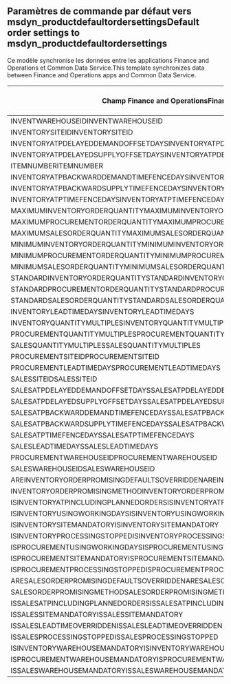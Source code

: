## <a name="default-order-settings-to-msdyn_productdefaultordersettings"></a><span data-ttu-id="b2f2c-101">Paramètres de commande par défaut vers msdyn_productdefaultordersettings</span><span class="sxs-lookup"><span data-stu-id="b2f2c-101">Default order settings to msdyn_productdefaultordersettings</span></span>

<span data-ttu-id="b2f2c-102">Ce modèle synchronise les données entre les applications Finance and Operations et Common Data Service.</span><span class="sxs-lookup"><span data-stu-id="b2f2c-102">This template synchronizes data between Finance and Operations apps and Common Data Service.</span></span>

<span data-ttu-id="b2f2c-103">Champ Finance and Operations</span><span class="sxs-lookup"><span data-stu-id="b2f2c-103">Finance and Operations field</span></span> | <span data-ttu-id="b2f2c-104">Type de mappage</span><span class="sxs-lookup"><span data-stu-id="b2f2c-104">Map type</span></span> | <span data-ttu-id="b2f2c-105">Autre champ Dynamics 365</span><span class="sxs-lookup"><span data-stu-id="b2f2c-105">Other Dynamics 365 field</span></span> | <span data-ttu-id="b2f2c-106">Valeur par défaut</span><span class="sxs-lookup"><span data-stu-id="b2f2c-106">Default value</span></span>
---|---|---|---
<span data-ttu-id="b2f2c-107">INVENTWAREHOUSEID</span><span class="sxs-lookup"><span data-stu-id="b2f2c-107">INVENTWAREHOUSEID</span></span> | = | <span data-ttu-id="b2f2c-108">msdyn_inventorywarehouse.msdyn_warehouseidentifier</span><span class="sxs-lookup"><span data-stu-id="b2f2c-108">msdyn_inventorywarehouse.msdyn_warehouseidentifier</span></span> | 
<span data-ttu-id="b2f2c-109">INVENTORYSITEID</span><span class="sxs-lookup"><span data-stu-id="b2f2c-109">INVENTORYSITEID</span></span> | = | <span data-ttu-id="b2f2c-110">msdyn_inventorysite.msdyn_siteid</span><span class="sxs-lookup"><span data-stu-id="b2f2c-110">msdyn_inventorysite.msdyn_siteid</span></span> | 
<span data-ttu-id="b2f2c-111">INVENTORYATPDELAYEDDEMANDOFFSETDAYS</span><span class="sxs-lookup"><span data-stu-id="b2f2c-111">INVENTORYATPDELAYEDDEMANDOFFSETDAYS</span></span> | = | <span data-ttu-id="b2f2c-112">msdyn_inventoryatpdelayeddemandoffsetdays</span><span class="sxs-lookup"><span data-stu-id="b2f2c-112">msdyn_inventoryatpdelayeddemandoffsetdays</span></span> | 
<span data-ttu-id="b2f2c-113">INVENTORYATPDELAYEDSUPPLYOFFSETDAYS</span><span class="sxs-lookup"><span data-stu-id="b2f2c-113">INVENTORYATPDELAYEDSUPPLYOFFSETDAYS</span></span> | = | <span data-ttu-id="b2f2c-114">msdyn_inventoryatpdelayedsupplyoffsetdays</span><span class="sxs-lookup"><span data-stu-id="b2f2c-114">msdyn_inventoryatpdelayedsupplyoffsetdays</span></span> | 
<span data-ttu-id="b2f2c-115">ITEMNUMBER</span><span class="sxs-lookup"><span data-stu-id="b2f2c-115">ITEMNUMBER</span></span> | = | <span data-ttu-id="b2f2c-116">msdyn_itemnumber.msdyn_itemnumber</span><span class="sxs-lookup"><span data-stu-id="b2f2c-116">msdyn_itemnumber.msdyn_itemnumber</span></span> | 
<span data-ttu-id="b2f2c-117">INVENTORYATPBACKWARDDEMANDTIMEFENCEDAYS</span><span class="sxs-lookup"><span data-stu-id="b2f2c-117">INVENTORYATPBACKWARDDEMANDTIMEFENCEDAYS</span></span> | = | <span data-ttu-id="b2f2c-118">msdyn_inventoryatpbackwarddemandtimefencedays</span><span class="sxs-lookup"><span data-stu-id="b2f2c-118">msdyn_inventoryatpbackwarddemandtimefencedays</span></span> | 
<span data-ttu-id="b2f2c-119">INVENTORYATPBACKWARDSUPPLYTIMEFENCEDAYS</span><span class="sxs-lookup"><span data-stu-id="b2f2c-119">INVENTORYATPBACKWARDSUPPLYTIMEFENCEDAYS</span></span> | = | <span data-ttu-id="b2f2c-120">msdyn_inventoryatpbackwardsupplytimefencedays</span><span class="sxs-lookup"><span data-stu-id="b2f2c-120">msdyn_inventoryatpbackwardsupplytimefencedays</span></span> | 
<span data-ttu-id="b2f2c-121">INVENTORYATPTIMEFENCEDAYS</span><span class="sxs-lookup"><span data-stu-id="b2f2c-121">INVENTORYATPTIMEFENCEDAYS</span></span> | = | <span data-ttu-id="b2f2c-122">msdyn_inventoryatptimefencedays</span><span class="sxs-lookup"><span data-stu-id="b2f2c-122">msdyn_inventoryatptimefencedays</span></span> | 
<span data-ttu-id="b2f2c-123">MAXIMUMINVENTORYORDERQUANTITY</span><span class="sxs-lookup"><span data-stu-id="b2f2c-123">MAXIMUMINVENTORYORDERQUANTITY</span></span> | = | <span data-ttu-id="b2f2c-124">msdyn_maximuminventoryorderquantity</span><span class="sxs-lookup"><span data-stu-id="b2f2c-124">msdyn_maximuminventoryorderquantity</span></span> | 
<span data-ttu-id="b2f2c-125">MAXIMUMPROCUREMENTORDERQUANTITY</span><span class="sxs-lookup"><span data-stu-id="b2f2c-125">MAXIMUMPROCUREMENTORDERQUANTITY</span></span> | = | <span data-ttu-id="b2f2c-126">msdyn_maximumprocurementorderquantity</span><span class="sxs-lookup"><span data-stu-id="b2f2c-126">msdyn_maximumprocurementorderquantity</span></span> | 
<span data-ttu-id="b2f2c-127">MAXIMUMSALESORDERQUANTITY</span><span class="sxs-lookup"><span data-stu-id="b2f2c-127">MAXIMUMSALESORDERQUANTITY</span></span> | = | <span data-ttu-id="b2f2c-128">msdyn_maximumsalesorderquantity</span><span class="sxs-lookup"><span data-stu-id="b2f2c-128">msdyn_maximumsalesorderquantity</span></span> | 
<span data-ttu-id="b2f2c-129">MINIMUMINVENTORYORDERQUANTITY</span><span class="sxs-lookup"><span data-stu-id="b2f2c-129">MINIMUMINVENTORYORDERQUANTITY</span></span> | = | <span data-ttu-id="b2f2c-130">msdyn_minimuminventoryorderquantity</span><span class="sxs-lookup"><span data-stu-id="b2f2c-130">msdyn_minimuminventoryorderquantity</span></span> | 
<span data-ttu-id="b2f2c-131">MINIMUMPROCUREMENTORDERQUANTITY</span><span class="sxs-lookup"><span data-stu-id="b2f2c-131">MINIMUMPROCUREMENTORDERQUANTITY</span></span> | = | <span data-ttu-id="b2f2c-132">msdyn_minimumprocurementorderquantity</span><span class="sxs-lookup"><span data-stu-id="b2f2c-132">msdyn_minimumprocurementorderquantity</span></span> | 
<span data-ttu-id="b2f2c-133">MINIMUMSALESORDERQUANTITY</span><span class="sxs-lookup"><span data-stu-id="b2f2c-133">MINIMUMSALESORDERQUANTITY</span></span> | = | <span data-ttu-id="b2f2c-134">msdyn_minimumsalesorderquantity</span><span class="sxs-lookup"><span data-stu-id="b2f2c-134">msdyn_minimumsalesorderquantity</span></span> | 
<span data-ttu-id="b2f2c-135">STANDARDINVENTORYORDERQUANTITY</span><span class="sxs-lookup"><span data-stu-id="b2f2c-135">STANDARDINVENTORYORDERQUANTITY</span></span> | = | <span data-ttu-id="b2f2c-136">msdyn_standardinventoryorderquantity</span><span class="sxs-lookup"><span data-stu-id="b2f2c-136">msdyn_standardinventoryorderquantity</span></span> | 
<span data-ttu-id="b2f2c-137">STANDARDPROCUREMENTORDERQUANTITY</span><span class="sxs-lookup"><span data-stu-id="b2f2c-137">STANDARDPROCUREMENTORDERQUANTITY</span></span> | = | <span data-ttu-id="b2f2c-138">msdyn_standardprocurementorderquantity</span><span class="sxs-lookup"><span data-stu-id="b2f2c-138">msdyn_standardprocurementorderquantity</span></span> | 
<span data-ttu-id="b2f2c-139">STANDARDSALESORDERQUANTITY</span><span class="sxs-lookup"><span data-stu-id="b2f2c-139">STANDARDSALESORDERQUANTITY</span></span> | = | <span data-ttu-id="b2f2c-140">msdyn_standardsalesorderquantity</span><span class="sxs-lookup"><span data-stu-id="b2f2c-140">msdyn_standardsalesorderquantity</span></span> | 
<span data-ttu-id="b2f2c-141">INVENTORYLEADTIMEDAYS</span><span class="sxs-lookup"><span data-stu-id="b2f2c-141">INVENTORYLEADTIMEDAYS</span></span> | = | <span data-ttu-id="b2f2c-142">msdyn_inventoryleadtimedays</span><span class="sxs-lookup"><span data-stu-id="b2f2c-142">msdyn_inventoryleadtimedays</span></span> | 
<span data-ttu-id="b2f2c-143">INVENTORYQUANTITYMULTIPLES</span><span class="sxs-lookup"><span data-stu-id="b2f2c-143">INVENTORYQUANTITYMULTIPLES</span></span> | = | <span data-ttu-id="b2f2c-144">msdyn_inventoryquantitymultiples</span><span class="sxs-lookup"><span data-stu-id="b2f2c-144">msdyn_inventoryquantitymultiples</span></span> | 
<span data-ttu-id="b2f2c-145">PROCUREMENTQUANTITYMULTIPLES</span><span class="sxs-lookup"><span data-stu-id="b2f2c-145">PROCUREMENTQUANTITYMULTIPLES</span></span> | = | <span data-ttu-id="b2f2c-146">msdyn_procurementquantitymultiples</span><span class="sxs-lookup"><span data-stu-id="b2f2c-146">msdyn_procurementquantitymultiples</span></span> | 
<span data-ttu-id="b2f2c-147">SALESQUANTITYMULTIPLES</span><span class="sxs-lookup"><span data-stu-id="b2f2c-147">SALESQUANTITYMULTIPLES</span></span> | = | <span data-ttu-id="b2f2c-148">msdyn_salesquantitymultiples</span><span class="sxs-lookup"><span data-stu-id="b2f2c-148">msdyn_salesquantitymultiples</span></span> | 
<span data-ttu-id="b2f2c-149">PROCUREMENTSITEID</span><span class="sxs-lookup"><span data-stu-id="b2f2c-149">PROCUREMENTSITEID</span></span> | = | <span data-ttu-id="b2f2c-150">msdyn_procurementsite.msdyn_siteid</span><span class="sxs-lookup"><span data-stu-id="b2f2c-150">msdyn_procurementsite.msdyn_siteid</span></span> | 
<span data-ttu-id="b2f2c-151">PROCUREMENTLEADTIMEDAYS</span><span class="sxs-lookup"><span data-stu-id="b2f2c-151">PROCUREMENTLEADTIMEDAYS</span></span> | = | <span data-ttu-id="b2f2c-152">msdyn_procurementleadtimedays</span><span class="sxs-lookup"><span data-stu-id="b2f2c-152">msdyn_procurementleadtimedays</span></span> | 
<span data-ttu-id="b2f2c-153">SALESSITEID</span><span class="sxs-lookup"><span data-stu-id="b2f2c-153">SALESSITEID</span></span> | = | <span data-ttu-id="b2f2c-154">msdyn_salessite.msdyn_siteid</span><span class="sxs-lookup"><span data-stu-id="b2f2c-154">msdyn_salessite.msdyn_siteid</span></span> | 
<span data-ttu-id="b2f2c-155">SALESATPDELAYEDDEMANDOFFSETDAYS</span><span class="sxs-lookup"><span data-stu-id="b2f2c-155">SALESATPDELAYEDDEMANDOFFSETDAYS</span></span> | = | <span data-ttu-id="b2f2c-156">msdyn_salesatpdelayeddemandoffsetdays</span><span class="sxs-lookup"><span data-stu-id="b2f2c-156">msdyn_salesatpdelayeddemandoffsetdays</span></span> | 
<span data-ttu-id="b2f2c-157">SALESATPDELAYEDSUPPLYOFFSETDAYS</span><span class="sxs-lookup"><span data-stu-id="b2f2c-157">SALESATPDELAYEDSUPPLYOFFSETDAYS</span></span> | = | <span data-ttu-id="b2f2c-158">msdyn_salesatpdelayedsupplyoffsetdays</span><span class="sxs-lookup"><span data-stu-id="b2f2c-158">msdyn_salesatpdelayedsupplyoffsetdays</span></span> | 
<span data-ttu-id="b2f2c-159">SALESATPBACKWARDDEMANDTIMEFENCEDAYS</span><span class="sxs-lookup"><span data-stu-id="b2f2c-159">SALESATPBACKWARDDEMANDTIMEFENCEDAYS</span></span> | = | <span data-ttu-id="b2f2c-160">msdyn_salesatpbackwarddemandtimefencedays</span><span class="sxs-lookup"><span data-stu-id="b2f2c-160">msdyn_salesatpbackwarddemandtimefencedays</span></span> | 
<span data-ttu-id="b2f2c-161">SALESATPBACKWARDSUPPLYTIMEFENCEDAYS</span><span class="sxs-lookup"><span data-stu-id="b2f2c-161">SALESATPBACKWARDSUPPLYTIMEFENCEDAYS</span></span> | = | <span data-ttu-id="b2f2c-162">msdyn_salesatpbackwardsupplytimefencedays</span><span class="sxs-lookup"><span data-stu-id="b2f2c-162">msdyn_salesatpbackwardsupplytimefencedays</span></span> | 
<span data-ttu-id="b2f2c-163">SALESATPTIMEFENCEDAYS</span><span class="sxs-lookup"><span data-stu-id="b2f2c-163">SALESATPTIMEFENCEDAYS</span></span> | = | <span data-ttu-id="b2f2c-164">msdyn_salesatptimefencedays</span><span class="sxs-lookup"><span data-stu-id="b2f2c-164">msdyn_salesatptimefencedays</span></span> | 
<span data-ttu-id="b2f2c-165">SALESLEADTIMEDAYS</span><span class="sxs-lookup"><span data-stu-id="b2f2c-165">SALESLEADTIMEDAYS</span></span> | = | <span data-ttu-id="b2f2c-166">msdyn_salesleadtimedays</span><span class="sxs-lookup"><span data-stu-id="b2f2c-166">msdyn_salesleadtimedays</span></span> | 
<span data-ttu-id="b2f2c-167">PROCUREMENTWAREHOUSEID</span><span class="sxs-lookup"><span data-stu-id="b2f2c-167">PROCUREMENTWAREHOUSEID</span></span> | = | <span data-ttu-id="b2f2c-168">msdyn_procurementwarehouse.msdyn_warehouseidentifier</span><span class="sxs-lookup"><span data-stu-id="b2f2c-168">msdyn_procurementwarehouse.msdyn_warehouseidentifier</span></span> | 
<span data-ttu-id="b2f2c-169">SALESWAREHOUSEID</span><span class="sxs-lookup"><span data-stu-id="b2f2c-169">SALESWAREHOUSEID</span></span> | = | <span data-ttu-id="b2f2c-170">msdyn_saleswarehouse.msdyn_warehouseidentifier</span><span class="sxs-lookup"><span data-stu-id="b2f2c-170">msdyn_saleswarehouse.msdyn_warehouseidentifier</span></span> | 
<span data-ttu-id="b2f2c-171">AREINVENTORYORDERPROMISINGDEFAULTSOVERRIDDEN</span><span class="sxs-lookup"><span data-stu-id="b2f2c-171">AREINVENTORYORDERPROMISINGDEFAULTSOVERRIDDEN</span></span> | >< | <span data-ttu-id="b2f2c-172">msdyn_areinventoryorderdefaultsoverridden</span><span class="sxs-lookup"><span data-stu-id="b2f2c-172">msdyn_areinventoryorderdefaultsoverridden</span></span> | 
<span data-ttu-id="b2f2c-173">INVENTORYORDERPROMISINGMETHOD</span><span class="sxs-lookup"><span data-stu-id="b2f2c-173">INVENTORYORDERPROMISINGMETHOD</span></span> | >< | <span data-ttu-id="b2f2c-174">msdyn_inventoryorderpromisingmethod</span><span class="sxs-lookup"><span data-stu-id="b2f2c-174">msdyn_inventoryorderpromisingmethod</span></span> | 
<span data-ttu-id="b2f2c-175">ISINVENTORYATPINCLUDINGPLANNEDORDERS</span><span class="sxs-lookup"><span data-stu-id="b2f2c-175">ISINVENTORYATPINCLUDINGPLANNEDORDERS</span></span> | >< | <span data-ttu-id="b2f2c-176">msdyn_isinventoryatpincludingplannedorders</span><span class="sxs-lookup"><span data-stu-id="b2f2c-176">msdyn_isinventoryatpincludingplannedorders</span></span> | 
<span data-ttu-id="b2f2c-177">ISINVENTORYUSINGWORKINGDAYS</span><span class="sxs-lookup"><span data-stu-id="b2f2c-177">ISINVENTORYUSINGWORKINGDAYS</span></span> | >< | <span data-ttu-id="b2f2c-178">msdyn_isinventoryusingworkingdays</span><span class="sxs-lookup"><span data-stu-id="b2f2c-178">msdyn_isinventoryusingworkingdays</span></span> | 
<span data-ttu-id="b2f2c-179">ISINVENTORYSITEMANDATORY</span><span class="sxs-lookup"><span data-stu-id="b2f2c-179">ISINVENTORYSITEMANDATORY</span></span> | >< | <span data-ttu-id="b2f2c-180">msdyn_isinventorysitemandatory</span><span class="sxs-lookup"><span data-stu-id="b2f2c-180">msdyn_isinventorysitemandatory</span></span> | 
<span data-ttu-id="b2f2c-181">ISINVENTORYPROCESSINGSTOPPED</span><span class="sxs-lookup"><span data-stu-id="b2f2c-181">ISINVENTORYPROCESSINGSTOPPED</span></span> | >< | <span data-ttu-id="b2f2c-182">msdyn_isinventoryprocessingstopped</span><span class="sxs-lookup"><span data-stu-id="b2f2c-182">msdyn_isinventoryprocessingstopped</span></span> | 
<span data-ttu-id="b2f2c-183">ISPROCUREMENTUSINGWORKINGDAYS</span><span class="sxs-lookup"><span data-stu-id="b2f2c-183">ISPROCUREMENTUSINGWORKINGDAYS</span></span> | >< | <span data-ttu-id="b2f2c-184">msdyn_isprocurementusingworkingdays</span><span class="sxs-lookup"><span data-stu-id="b2f2c-184">msdyn_isprocurementusingworkingdays</span></span> | 
<span data-ttu-id="b2f2c-185">ISPROCUREMENTSITEMANDATORY</span><span class="sxs-lookup"><span data-stu-id="b2f2c-185">ISPROCUREMENTSITEMANDATORY</span></span> | >< | <span data-ttu-id="b2f2c-186">msdyn_isprocurementsitemandatory</span><span class="sxs-lookup"><span data-stu-id="b2f2c-186">msdyn_isprocurementsitemandatory</span></span> | 
<span data-ttu-id="b2f2c-187">ISPROCUREMENTPROCESSINGSTOPPED</span><span class="sxs-lookup"><span data-stu-id="b2f2c-187">ISPROCUREMENTPROCESSINGSTOPPED</span></span> | >< | <span data-ttu-id="b2f2c-188">msdyn_isprocurementprocessingstopped</span><span class="sxs-lookup"><span data-stu-id="b2f2c-188">msdyn_isprocurementprocessingstopped</span></span> | 
<span data-ttu-id="b2f2c-189">ARESALESORDERPROMISINGDEFAULTSOVERRIDDEN</span><span class="sxs-lookup"><span data-stu-id="b2f2c-189">ARESALESORDERPROMISINGDEFAULTSOVERRIDDEN</span></span> | >< | <span data-ttu-id="b2f2c-190">msdyn_aresalesorderdefaultsoverridden</span><span class="sxs-lookup"><span data-stu-id="b2f2c-190">msdyn_aresalesorderdefaultsoverridden</span></span> | 
<span data-ttu-id="b2f2c-191">SALESORDERPROMISINGMETHOD</span><span class="sxs-lookup"><span data-stu-id="b2f2c-191">SALESORDERPROMISINGMETHOD</span></span> | >< | <span data-ttu-id="b2f2c-192">msdyn_salesorderpromisingmethod</span><span class="sxs-lookup"><span data-stu-id="b2f2c-192">msdyn_salesorderpromisingmethod</span></span> | 
<span data-ttu-id="b2f2c-193">ISSALESATPINCLUDINGPLANNEDORDERS</span><span class="sxs-lookup"><span data-stu-id="b2f2c-193">ISSALESATPINCLUDINGPLANNEDORDERS</span></span> | >< | <span data-ttu-id="b2f2c-194">msdyn_issalesatpincludingplannedorders</span><span class="sxs-lookup"><span data-stu-id="b2f2c-194">msdyn_issalesatpincludingplannedorders</span></span> | 
<span data-ttu-id="b2f2c-195">ISSALESSITEMANDATORY</span><span class="sxs-lookup"><span data-stu-id="b2f2c-195">ISSALESSITEMANDATORY</span></span> | >< | <span data-ttu-id="b2f2c-196">msdyn_issalessitemandatory</span><span class="sxs-lookup"><span data-stu-id="b2f2c-196">msdyn_issalessitemandatory</span></span> | 
<span data-ttu-id="b2f2c-197">ISSALESLEADTIMEOVERRIDDEN</span><span class="sxs-lookup"><span data-stu-id="b2f2c-197">ISSALESLEADTIMEOVERRIDDEN</span></span> | >< | <span data-ttu-id="b2f2c-198">msdyn_issalesleadtimeoverridden</span><span class="sxs-lookup"><span data-stu-id="b2f2c-198">msdyn_issalesleadtimeoverridden</span></span> | 
<span data-ttu-id="b2f2c-199">ISSALESPROCESSINGSTOPPED</span><span class="sxs-lookup"><span data-stu-id="b2f2c-199">ISSALESPROCESSINGSTOPPED</span></span> | >< | <span data-ttu-id="b2f2c-200">msdyn_issalesprocessingstopped</span><span class="sxs-lookup"><span data-stu-id="b2f2c-200">msdyn_issalesprocessingstopped</span></span> | 
<span data-ttu-id="b2f2c-201">ISINVENTORYWAREHOUSEMANDATORY</span><span class="sxs-lookup"><span data-stu-id="b2f2c-201">ISINVENTORYWAREHOUSEMANDATORY</span></span> | >< | <span data-ttu-id="b2f2c-202">msdyn_isinventorywarehousemandatory</span><span class="sxs-lookup"><span data-stu-id="b2f2c-202">msdyn_isinventorywarehousemandatory</span></span> | 
<span data-ttu-id="b2f2c-203">ISPROCUREMENTWAREHOUSEMANDATORY</span><span class="sxs-lookup"><span data-stu-id="b2f2c-203">ISPROCUREMENTWAREHOUSEMANDATORY</span></span> | >< | <span data-ttu-id="b2f2c-204">msdyn_isprocurementwarehousemandatory</span><span class="sxs-lookup"><span data-stu-id="b2f2c-204">msdyn_isprocurementwarehousemandatory</span></span> | 
<span data-ttu-id="b2f2c-205">ISSALESWAREHOUSEMANDATORY</span><span class="sxs-lookup"><span data-stu-id="b2f2c-205">ISSALESWAREHOUSEMANDATORY</span></span> | >< | <span data-ttu-id="b2f2c-206">msdyn_issaleswarehousemandatory</span><span class="sxs-lookup"><span data-stu-id="b2f2c-206">msdyn_issaleswarehousemandatory</span></span> | 
